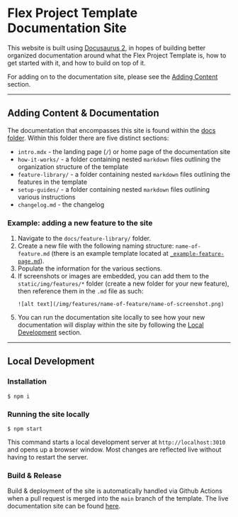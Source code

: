 # Flex Project Template Documentation Site

This website is built using [Docusaurus 2](https://docusaurus.io/), in hopes of building better organized documentation around what the Flex Project Template is, how to get started with it, and how to build on top of it.

For adding on to the documentation site, please see the [Adding Content](#adding-content--documentation) section.

---

## Adding Content & Documentation

The documentation that encompasses this site is found within the [docs folder](/docs/docs/). Within this folder there are five distinct sections:

- `intro.mdx` - the landing page (`/`) or home page of the documentation site
- `how-it-works/` - a folder containing nested `markdown` files outlining the organization structure of the template
- `feature-library/` - a folder containing nested `markdown` files outlining the features in the template
- `setup-guides/` - a folder containing nested `markdown` files outlining various instructions
- `changelog.md` - the changelog

### Example: adding a new feature to the site

1. Navigate to the `docs/feature-library/` folder.
2. Create a new file with the following naming structure: `name-of-feature.md` (there is an example template located at [`_example-feature-page.md`](_example-feature-page.md)).
3. Populate the information for the various sections.
4. If screenshots or images are embedded, you can add them to the `static/img/features/*` folder (create a new folder for your new feature), then reference them in the `.md` file as such:
   ```
   ![alt text](/img/features/name-of-feature/name-of-screenshot.png)
   ```
5. You can run the documentation site locally to see how your new documentation will display within the site by following the [Local Development](#local-development) section.

---

## Local Development

### Installation

```
$ npm i
```

### Running the site locally

```
$ npm start
```

This command starts a local development server at `http://localhost:3010` and opens up a browser window. Most changes are reflected live without having to restart the server.

### Build & Release

Build & deployment of the site is automatically handled via Github Actions when a pull request is merged into the `main` branch of the template. The live documentation site can be found [here](https://twilio-professional-services.github.io/flex-project-template/).
